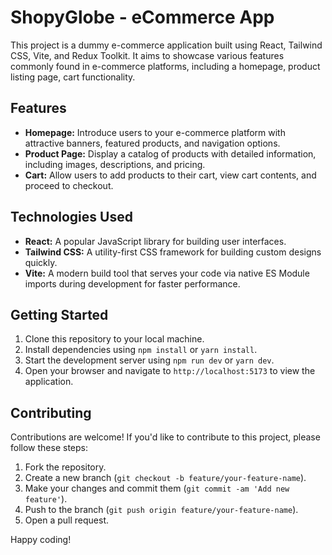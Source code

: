 # ShopyGlobe - eCommerce App

This project is a dummy e-commerce application built using React, Tailwind CSS, Vite, and Redux Toolkit. It aims to showcase various features commonly found in e-commerce platforms, including a homepage, product listing page, cart functionality.

## Features

- **Homepage:** Introduce users to your e-commerce platform with attractive banners, featured products, and navigation options.
- **Product Page:** Display a catalog of products with detailed information, including images, descriptions, and pricing.
- **Cart:** Allow users to add products to their cart, view cart contents, and proceed to checkout.

## Technologies Used

- **React:** A popular JavaScript library for building user interfaces.
- **Tailwind CSS:** A utility-first CSS framework for building custom designs quickly.
- **Vite:** A modern build tool that serves your code via native ES Module imports during development for faster performance.

## Getting Started

1. Clone this repository to your local machine.
2. Install dependencies using `npm install` or `yarn install`.
3. Start the development server using `npm run dev` or `yarn dev`.
4. Open your browser and navigate to `http://localhost:5173` to view the application.

## Contributing

Contributions are welcome! If you'd like to contribute to this project, please follow these steps:

1. Fork the repository.
2. Create a new branch (`git checkout -b feature/your-feature-name`).
3. Make your changes and commit them (`git commit -am 'Add new feature'`).
4. Push to the branch (`git push origin feature/your-feature-name`).
5. Open a pull request.

Happy coding!